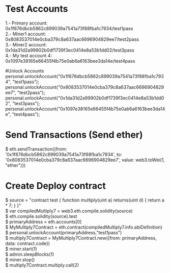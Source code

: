 # Test Accounts
1.- Primary account: 0x1f876dbcb5862c899039a7541a73f88fba1c7934/test1pass<br />
2.- Miner1  account: 0x8083537014e0cba379c8a637aac6696904829ee7/test2pass<br />
3.- Miner2  account: 0x1da31d2a99902b0df1739f3ec0414e8a53b1dd02/test3pass<br />
4.- My test account 4: 0x1097e38165e66455f4b75e0ab6a6163bee3da14e/test4pass<br />

#Unlock Accounts
 personal.unlockAccount("0x1f876dbcb5862c899039a7541a73f88fba1c7934", "test1pass");
 personal.unlockAccount("0x8083537014e0cba379c8a637aac6696904829ee7", "test2pass");
 personal.unlockAccount("0x1da31d2a99902b0df1739f3ec0414e8a53b1dd02", "test3pass");
 personal.unlockAccount("0x1097e38165e66455f4b75e0ab6a6163bee3da14e", "test4pass");
 
# Send Transactions (Send ether)
$ eth.sendTransaction({from: '0x1f876dbcb5862c899039a7541a73f88fba1c7934', to: '0x8083537014e0cba379c8a637aac6696904829ee7', value: web3.toWei(1, "ether")})<br />

# Create Deploy contract
$ source = "contract test { function multiply(uint a) returns(uint d) { return a * 7; } }"<br />
$ var compiledMultiply7 = web3.eth.compile.solidity(source)<br />
$ eth.compile.solidity(source).test <br />
$ primaryAddress = eth.accounts[0] <br />
$ MyMultiply7Contract = eth.contract(compiledMultiply7.info.abiDefinition)<br />
$ personal.unlockAccount(primaryAddress,"test1pass")<br />
$ multiply7Contract = MyMultiply7Contract.new({from: primaryAddress, data: contract.code})<br />
$ miner.start(1)<br />
$ admin.sleepBlocks(1)<br />
$ miner.stop()<br />
$ multiply7Contract.multiply.call(2)<br />